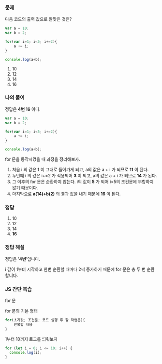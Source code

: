 ### **문제**

다음 코드의 출력 값으로 알맞은 것은?

```jsx
var a = 10;
var b = 2;

for(var i=1; i<5; i+=2){
    a += i;
}

console.log(a+b);
```

1. 10
2. 12
3. 14
4. 16

### **나의 풀이**

정답은 **4번 16** 이다.

```jsx
var a = 10;
var b = 2;

for(var i=1; i<5; i+=2){
    a += i;
}

console.log(a+b);
```

for 문을 동작시켰을 때 과정을 정리해보자.

1. 처음 i 의 값은 **1** 이 그대로 들어가게 되고, a의 값은 a + i 가 되므로 **11** 이 된다.
2. 두번째 i 의 값은 i+=2 가 적용되어 **3** 이 되고, a의 값은 a + i 가 되므로 **14** 가 된다.
3. 그 이후의 for 문은 순환하지 않는다. i의 값이 **5** 가 되어 i<5의 조건문에 부합하지 않기 때문이다.
4. 마지막으로 **a(14)+b(2)** 의 결과 값을 내기 때문에 **16** 이 된다.

### **정답**

1. 10
2. 12
3. 14
4. **16**

### **정답 해설**

정답은 '**4번**'입니다.

i 값이 1부터 시작하고 한번 순환할 때마다 2씩 증가하기 때문에 for 문은 총 두 번 순환합니다.

### **JS 간단 복습**

for 문

for 문의 기본 형태

```jsx
for(초기값; 조건문; 코드 실행 후 할 작업문){
	반복할 내용
}
```

1부터 10까지 로그를 띄워보자

```jsx
for (let i = 0; i <= 10; i++) {
  console.log(i);
}
```
